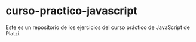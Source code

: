 # curso-practico-javascript
Este es un repositorio de los ejercicios del curso práctico de JavaScript de Platzi.

